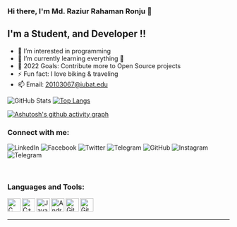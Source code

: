 ### Hi there, I'm Md. Raziur Rahaman Ronju 👋
## I'm a Student, and Developer !!

- 👀 I’m interested in programming
- 🌱 I’m currently learning everything 🤣
- 🥅 2022 Goals: Contribute more to Open Source projects
- ⚡ Fun fact: I love biking & traveling
- 📫 Email: 20103067@iubat.edu

![GitHub Stats](https://github-readme-stats.vercel.app/api?username=Raziur306&theme=radical)               [![Top Langs](https://github-readme-stats.vercel.app/api/top-langs/?username=Raziur306&layout=compact&theme=dark)](https://github.com/Raziur306/github-readme-stats)



[![Ashutosh's github activity graph](https://activity-graph.herokuapp.com/graph?username=Raziur306&custom_title=Raziur%20Rahamans%20Ronju's%20a%20Contribution%20Graph&hide_border=true&theme=react-dark)](https://github.com/Raziur306/github-readme-activity-graph)





### Connect with me:
![LinkedIn](https://img.shields.io/badge/linkedin-%230077B5.svg?style=for-the-badge&logo=linkedin&logoColor=white) 	![Facebook](https://img.shields.io/badge/Facebook-%231877F2.svg?style=for-the-badge&logo=Facebook&logoColor=white)  ![Twitter](https://img.shields.io/badge/<handle>-%231DA1F2.svg?style=for-the-badge&logo=Twitter&logoColor=white)    ![Telegram](https://img.shields.io/badge/Telegram-2CA5E0?style=for-the-badge&logo=telegram&logoColor=white) ![GitHub](https://img.shields.io/badge/github-%23121011.svg?style=for-the-badge&logo=github&logoColor=white)  ![Instagram](https://img.shields.io/badge/<handle>-%23E4405F.svg?style=for-the-badge&logo=Instagram&logoColor=white)  ![Telegram](https://img.shields.io/badge/Telegram-2CA5E0?style=for-the-badge&logo=telegram&logoColor=white)




<br />

### Languages and Tools:
<img clickable="false" align="left" alt="C" width="30px" src="https://img.icons8.com/color/48/000000/c-programming.png"/>
<img align="left" alt="C++" width="30px" src="https://img.icons8.com/color/48/000000/c-plus-plus-logo.png"/>
<img align="left" alt="Java" width="30px" src="https://img.icons8.com/color/64/000000/java-coffee-cup-logo.png"/>
<img align="left" alt="Android App Development" width="30px" src="https://img.icons8.com/fluent/48/000000/android-os.png"/>
<img align="left" alt="Git" width="30px" src="https://img.icons8.com/color/48/000000/git.png"/>
<img align="left" alt="Github" width="30px" src="https://img.icons8.com/dusk/48/000000/github.png"/>
<br />
<br />

---
[twitter]: https://twitter.com/RaziurRahaman01 
[facebook]: https://fb.com/raziur.rahman01
[instagram]: https://instagram.com/codeSTACKr
[linkedin]: https://linkedin.com/in/codeSTACKr
